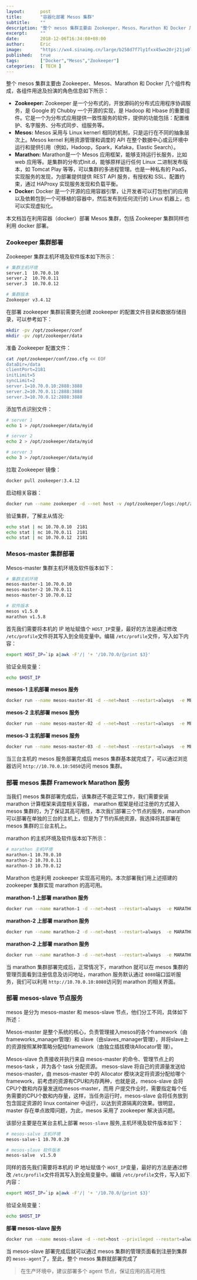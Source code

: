 ```yaml
---
layout:      post
title:       "容器化部署 Mesos 集群"
subtitle:    ""
description: "整个 mesos 集群主要由 Zookeeper、Mesos、Marathon 和 Docker 几个组件构成,本次部署的是基于三个 master 和一个 salve 的 mesos 集群，实现高可用，高扩展性"
excerpt:     ""
date:        2018-12-06T16:34:08+08:00
author:      Eric
image:       "https://wx4.sinaimg.cn/large/b258d7f7ly1fxx45wx20rj21ja0loh0x.jpg"
published:   true
tags:        ["Docker","Mesos","Zookeeper"]
categories:  [ TECH ]
---
```


整个 mesos 集群主要由 Zookeeper、Mesos、Marathon 和 Docker 几个组件构成，各组件用途及扮演的角色信息如下所示：

- **Zookeeper:** Zookeeper 是一个分布式的，开放源码的分布式应用程序协调服务，是 Google 的 Chubby 一个开源的实现，是 Hadoop 和 Hbase 的重要组件。它是一个为分布式应用提供一致性服务的软件，提供的功能包括：配置维护、名字服务、分布式同步、组服务等。
- **Mesos:** Mesos 采用与 Linux kernerl 相同的机制，只是运行在不同的抽象层次上。Mesos kernel 利用资源管理和调度的 API 在整个数据中心或云环境中运行和提供引用（例如，Hadoop，Spark，Kafaka，Elastic Search）。
- **Marathon:** Marathon是一个 Mesos 应用框架，能够支持运行长服务，比如 web 应用等。是集群的分布式Init.d，能够原样运行任何 Linux 二进制发布版本，如 Tomcat Play 等等，可以集群的多进程管理。也是一种私有的 PaaS，实现服务的发现，为部署提供提供 REST API 服务，有授权和 SSL、配置约束，通过 HAProxy 实现服务发现和负载平衡。
- **Docker:** Docker 是一个开源的应用容器引擎，让开发者可以打包他们的应用以及依赖包到一个可移植的容器中，然后发布到任何流行的 Linux 机器上，也可以实现虚拟化。

本文档旨在利用容器（docker）部署 Mesos 集群，包括 Zookeeper 集群同样也利用 docker 部署。

### Zookeeper 集群部署

Zookeeper 集群主机环境及软件版本如下所示：

```bash
# 集群主机环境
server.1  10.70.0.10
server.2  10.70.0.11
server.3  10.70.0.12

# 集群版本
Zookeeper v3.4.12
```

在部署 zookeeper 集群前需要先创建 zookeeper 的配置文件目录和数据存储目录，可以参考如下：

```bash
mkdir -pv /opt/zookeeper/conf
mkdir -pv /opt/zookeeper/data
```

准备 Zookeeper 配置文件：

```bash
cat /opt/zookeeper/conf/zoo.cfg << EOF
dataDir=/data
clientPort=2181
initLimit=5
syncLimit=2
server.1=10.70.0.10:2888:3888
server.2=10.70.0.11:2888:3888
server.3=10.70.0.12:2888:3888
```

添加节点识别文件：

```bash
# server 1
echo 1 > /opt/zookeeper/data/myid

# server 2
echo 2 > /opt/zookeeper/data/myid

# server 3
echo 3 > /opt/zookeeper/data/myid
```

拉取 Zookeeper 镜像：

```bash
docker pull zookeeper:3.4.12
```

启动相关容器：

```bash
docker run --name zookeeper -d --net host -v /opt/zookeeper/logs:/opt/zookeeper/logs -v /opt/zookeeper/conf/zoo.cfg:/conf/zoo.cfg -v /opt/zookeeper/data:/data --restart=always  zookeeper:3.4.12
```

验证集群，了解主从情况:

```bash
echo stat | nc 10.70.0.10  2181
echo stat | nc 10.70.0.11  2181
echo stat | nc 10.70.0.12  2181   
```



### Mesos-master 集群部署

Mesos-master 集群主机环境及软件版本如下：

```bash
# 集群主机环境
mesos-master-1 10.70.0.10
mesos-master-2 10.70.0.11
mesos-master-3 10.70.0.12

# 软件版本
mesos v1.5.0
marathon v1.5.8
```

首先我们需要将本机的 IP 地址赋值个 `HOST_IP`变量，最好的方法是通过修改 `/etc/profile`文件将其写入到全局变量中。编辑 `/etc/profile`文件，写入如下内容：

```bash
export HOST_IP=`ip a|awk -F'/| '+ '/10.70.0/{print $3}'
```

验证全局变量：

```bash
echo $HOST_IP
```

**mesos-1 主机部署 mesos 服务**

```bash
docker run --name mesos-master-01 -d --net=host --restart=always  -e MESOS_PORT=5050  -e "MESOS_HOSTNAME=${HOST_IP}"   -e "MESOS_IP=${HOST_IP}"  -e MESOS_ZK=zk://10.70.0.10:2181,10.70.0.11:2181,10.70.0.12:2181/mesos  -e MESOS_QUORUM=2   -e MESOS_REGISTRY=in_memory   -e MESOS_LOG_DIR=/var/log/mesos   -e MESOS_WORK_DIR=/var/tmp/mesos   -v "$(pwd)/log/mesos:/var/log/mesos"   -v "$(pwd)/tmp/mesos:/var/tmp/mesos"  mesosphere/mesos-master:1.5.0
```

**mesos-2 主机部署 mesos 服务**

```bash
docker run --name mesos-master-02 -d --net=host --restart=always  -e MESOS_PORT=5050  -e "MESOS_HOSTNAME=${HOST_IP}"   -e "MESOS_IP=${HOST_IP}"  -e MESOS_ZK=zk://10.70.0.10:2181,10.70.0.11:2181,10.70.0.12:2181/mesos  -e MESOS_QUORUM=2   -e MESOS_REGISTRY=in_memory   -e MESOS_LOG_DIR=/var/log/mesos   -e MESOS_WORK_DIR=/var/tmp/mesos   -v "$(pwd)/log/mesos:/var/log/mesos"   -v "$(pwd)/tmp/mesos:/var/tmp/mesos"  mesosphere/mesos-master:1.5.0
```

**mesos-3 主机部署 mesos 服务**

```bash
docker run --name mesos-master-03 -d --net=host --restart=always  -e MESOS_PORT=5050  -e "MESOS_HOSTNAME=${HOST_IP}"   -e "MESOS_IP=${HOST_IP}"  -e MESOS_ZK=zk://10.70.0.10:2181,10.70.0.11:2181,10.70.0.12:2181/mesos  -e MESOS_QUORUM=2   -e MESOS_REGISTRY=in_memory   -e MESOS_LOG_DIR=/var/log/mesos   -e MESOS_WORK_DIR=/var/tmp/mesos   -v "$(pwd)/log/mesos:/var/log/mesos"   -v "$(pwd)/tmp/mesos:/var/tmp/mesos"  mesosphere/mesos-master:1.5.0
```

当三台主机的 mesos 服务部署完成后 mesos 集群基本就完成了，可以通过浏览器访问 `http://10.70.0.10:5050`访问 mesos 集群。

### 部署 mesos 集群 Framework Marathon 服务

当我们 mesos 集群部署完成后，该集群还不能正常工作，我们需要安装 marathon 计算框架来调度相关容器， marathon 框架是经过注册的方式接入 mesos 集群的，为了保证其高可用性，本次我们部署三个节点的服务，marathon 可以部署在单独的三台的主机上，但是为了节约系统资源，我选择将其部署在 mesos 集群的三台主机上。

marathon 的主机环境及软件版本如下所示：

```bash
# marathon 主机环境
marathon-1 10.70.0.10
marathon-2 10.70.0.11
marathon-3 10.70.0.12
```

Marathon 也是利用 zookeeper 实现高可用的。本次部署我们用上述搭建的 zookeeper 集群实现 marathon 的高可用。

**marathon-1 上部署 marathon 服务**

```bash
docker run --name marathon-1 -d --net=host --restart=always  -e MARATHON_HTTP_ADDRESS=${HOST_IP}  -e MARATHON_HOSTNAME=${HOST_IP} --master zk://10.70.0.10:2181,10.70.0.11:2181,10.70.0.12:2181/mesos  --zk  zk://10.70.0.10:2181,10.70.0.11:2181,10.70.0.12:2181/marathon mesosphere/marathon:v1.5.8
```

**marathon-2 上部署 marathon 服务**

```bash
docker run --name marathon-2 -d --net=host --restart=always  -e MARATHON_HTTP_ADDRESS=${HOST_IP}  -e MARATHON_HOSTNAME=${HOST_IP} --master zk://10.70.0.10:2181,10.70.0.11:2181,10.70.0.12:2181/mesos  --zk  zk://10.70.0.10:2181,10.70.0.11:2181,10.70.0.12:2181/marathon mesosphere/marathon:v1.5.8
```

**marathon-2 上部署 marathon 服务**

```bash
docker run --name marathon-3 -d --net=host --restart=always  -e MARATHON_HTTP_ADDRESS=${HOST_IP}  -e MARATHON_HOSTNAME=${HOST_IP} --master zk://10.70.0.10:2181,10.70.0.11:2181,10.70.0.12:2181/mesos  --zk  zk://10.70.0.10:2181,10.70.0.11:2181,10.70.0.12:2181/marathon mesosphere/marathon:v1.5.8
```

当 marathon 集群部署完成后，正常情况下，marathon 就可以在 mesos 集群的管理页面看到注册信息及访问地址，marathon 服务默认通过 `8080`端口监听服务，我们可以利用 `http://10.70.0.10:8080`访问到 marathon 的相关界面。

### 部署 mesos-slave 节点服务

mesos 是分为 mesos-master 和 mesos-slave 节点，他们分工不同，具体如下所述：

Mesos-master 是整个系统的核心，负责管理接入mesos的各个framework（由frameworks_manager管理）和 slave（由slaves_manager管理），并将slave上的资源按照某种策略分配给framework（由独立插拔模块Allocator管 理）。

Mesos-slave 负责接收并执行来自 mesos-master 的命令、管理节点上的 mesos-task ，并为各个 task  分配资源。 mesos-slave 将自己的资源量发送给 mesos-master，由 mesos-master 中的 Allocator 模块决定将资源分配给哪个 framework，前考虑的资源有CPU和内存两种，也就是说，mesos-slave 会将CPU个数和内存量发送给mesos-master，而用 户提交作业时，需要指定每个任务需要的CPU个数和内存量，这样，当任务运行时，mesos-slave 会将任务放到包含固定资源的 linux container 中运行，以达到资源隔离的效果。很明显，master 存在单点故障问题，为此，mesos 采用了 zookeeper 解决该问题。

该部分主要是在某台主机上部署 `mesos-slave` 服务,主机环境及软件版本如下：

```bash
# mesos-salve 主机环境
mesos-salve-1 10.70.0.20

# mesos-slave 软件版本
mesos-salve  v1.5.0
```

同样的首先我们需要将本机的 IP 地址赋值个 `HOST_IP`变量，最好的方法是通过修改 `/etc/profile`文件将其写入到全局变量中。编辑 `/etc/profile`文件，写入如下内容：

```bash
export HOST_IP=`ip a|awk -F'/| '+ '/10.70.0/{print $3}'
```

验证全局变量：

```bash
echo $HOST_IP
```

**部署 mesos-slave 服务**

```bash
docker run --name mesos-slave -d --net=host --privileged --restart=always -e "MESOS_IP=${HOST_IP}"  -e "MESOS_HOSTNAME=${HOST_IP}"  -e MESOS_PORT=5051   -e MESOS_MASTER=zk://10.70.0.10:2181,10.70.0.11:2181,10.70.0.12:2181/mesos    -e MESOS_SWITCH_USER=0   -e MESOS_CONTAINERIZERS=docker,mesos   -e MESOS_LOG_DIR=/var/log/mesos   -e MESOS_WORK_DIR=/var/tmp/mesos   -v "$(pwd)/log/mesos:/var/log/mesos"   -v "$(pwd)/tmp/mesos:/var/tmp/mesos"   -v /var/run/docker.sock:/var/run/docker.sock   -v /cgroup:/cgroup   -v /sys:/sys   -e "MESOS_SYSTEMD_ENABLE_SUPPORT=false" mesosphere/mesos-slave:1.5.0
```

当 mesos-slave 部署完成后就可以通过 mesos 集群的管理页面看到注册到集群的 `mesos-agent`了，至此，整个 mesos 集群就部署完成了

> 在生产环境中，建议部署多个 agent 节点，保证应用的高可用性